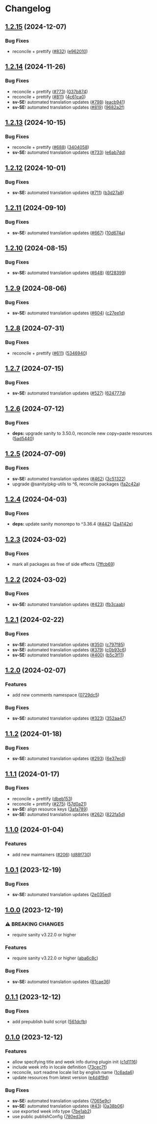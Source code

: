 # Changelog

## [1.2.15](https://github.com/sanity-io/locales/compare/locale-sv-se-v1.2.14...locale-sv-se-v1.2.15) (2024-12-07)


### Bug Fixes

* reconcile + prettify ([#832](https://github.com/sanity-io/locales/issues/832)) ([e962010](https://github.com/sanity-io/locales/commit/e9620109a7ee1a0ad4eadeaebf8f3d05ee703747))

## [1.2.14](https://github.com/sanity-io/locales/compare/locale-sv-se-v1.2.13...locale-sv-se-v1.2.14) (2024-11-26)


### Bug Fixes

* reconcile + prettify ([#773](https://github.com/sanity-io/locales/issues/773)) ([037b874](https://github.com/sanity-io/locales/commit/037b8747ab096387a988bef3e632812f7217f53f))
* reconcile + prettify ([#811](https://github.com/sanity-io/locales/issues/811)) ([4c61ca0](https://github.com/sanity-io/locales/commit/4c61ca096c2fd158aefd895681bb0b7c2a634234))
* **sv-SE:** automated translation updates ([#798](https://github.com/sanity-io/locales/issues/798)) ([eacb941](https://github.com/sanity-io/locales/commit/eacb941634162d47cb09540ae1a0a9f0de04c6ca))
* **sv-SE:** automated translation updates ([#819](https://github.com/sanity-io/locales/issues/819)) ([9682a2f](https://github.com/sanity-io/locales/commit/9682a2f7d266079650c3d2e72faf138c2829c992))

## [1.2.13](https://github.com/sanity-io/locales/compare/locale-sv-se-v1.2.12...locale-sv-se-v1.2.13) (2024-10-15)


### Bug Fixes

* reconcile + prettify ([#688](https://github.com/sanity-io/locales/issues/688)) ([3404058](https://github.com/sanity-io/locales/commit/3404058c7a55c2163d680d84953f7ac5defb2066))
* **sv-SE:** automated translation updates ([#733](https://github.com/sanity-io/locales/issues/733)) ([e6ab7dd](https://github.com/sanity-io/locales/commit/e6ab7dddb63df827942405cc8bb9fc93e4e43eab))

## [1.2.12](https://github.com/sanity-io/locales/compare/locale-sv-se-v1.2.11...locale-sv-se-v1.2.12) (2024-10-01)


### Bug Fixes

* **sv-SE:** automated translation updates ([#711](https://github.com/sanity-io/locales/issues/711)) ([b3d27a8](https://github.com/sanity-io/locales/commit/b3d27a8782a6b2dfc819bfd07eb5ff1de279f300))

## [1.2.11](https://github.com/sanity-io/locales/compare/locale-sv-se-v1.2.10...locale-sv-se-v1.2.11) (2024-09-10)


### Bug Fixes

* **sv-SE:** automated translation updates ([#667](https://github.com/sanity-io/locales/issues/667)) ([10d674a](https://github.com/sanity-io/locales/commit/10d674a260282bd0f094df4c0968c155833a9557))

## [1.2.10](https://github.com/sanity-io/locales/compare/locale-sv-se-v1.2.9...locale-sv-se-v1.2.10) (2024-08-15)


### Bug Fixes

* **sv-SE:** automated translation updates ([#648](https://github.com/sanity-io/locales/issues/648)) ([6f28399](https://github.com/sanity-io/locales/commit/6f28399eb5489fa14742b7d399cb92810209b2d8))

## [1.2.9](https://github.com/sanity-io/locales/compare/locale-sv-se-v1.2.8...locale-sv-se-v1.2.9) (2024-08-06)


### Bug Fixes

* **sv-SE:** automated translation updates ([#604](https://github.com/sanity-io/locales/issues/604)) ([c27ee1d](https://github.com/sanity-io/locales/commit/c27ee1d37ea283e20b7f74630f02cb3058026868))

## [1.2.8](https://github.com/sanity-io/locales/compare/locale-sv-se-v1.2.7...locale-sv-se-v1.2.8) (2024-07-31)


### Bug Fixes

* reconcile + prettify ([#611](https://github.com/sanity-io/locales/issues/611)) ([5346940](https://github.com/sanity-io/locales/commit/534694059e674d5150f7f484fd79411b0f5b74a2))

## [1.2.7](https://github.com/sanity-io/locales/compare/locale-sv-se-v1.2.6...locale-sv-se-v1.2.7) (2024-07-15)


### Bug Fixes

* **sv-SE:** automated translation updates ([#527](https://github.com/sanity-io/locales/issues/527)) ([624777d](https://github.com/sanity-io/locales/commit/624777defcbe0db692c1761305dce2a9787569bf))

## [1.2.6](https://github.com/sanity-io/locales/compare/locale-sv-se-v1.2.5...locale-sv-se-v1.2.6) (2024-07-12)


### Bug Fixes

* **deps:** upgrade sanity to 3.50.0, reconcile new copy+paste resources ([5ad5440](https://github.com/sanity-io/locales/commit/5ad5440692ba75d76b5de468a5ed5cdfd01de995))

## [1.2.5](https://github.com/sanity-io/locales/compare/locale-sv-se-v1.2.4...locale-sv-se-v1.2.5) (2024-07-09)


### Bug Fixes

* **sv-SE:** automated translation updates ([#462](https://github.com/sanity-io/locales/issues/462)) ([3c51322](https://github.com/sanity-io/locales/commit/3c51322ae7a3952f839b01141836483431871727))
* upgrade @sanity/pkg-utils to ^6, reconcile packages ([fa2c42a](https://github.com/sanity-io/locales/commit/fa2c42a0e8550ead90dcc61fe1abcecdacf8fd20))

## [1.2.4](https://github.com/sanity-io/locales/compare/locale-sv-se-v1.2.3...locale-sv-se-v1.2.4) (2024-04-03)


### Bug Fixes

* **deps:** update sanity monorepo to ^3.36.4 ([#442](https://github.com/sanity-io/locales/issues/442)) ([2a4142e](https://github.com/sanity-io/locales/commit/2a4142e6e50eb5992b3432169cd71676c353276f))

## [1.2.3](https://github.com/sanity-io/locales/compare/locale-sv-se-v1.2.2...locale-sv-se-v1.2.3) (2024-03-02)


### Bug Fixes

* mark all packages as free of side effects ([7ffcb69](https://github.com/sanity-io/locales/commit/7ffcb6939ba729c3c6c528d81e14a833b9096f50))

## [1.2.2](https://github.com/sanity-io/locales/compare/locale-sv-se-v1.2.1...locale-sv-se-v1.2.2) (2024-03-02)


### Bug Fixes

* **sv-SE:** automated translation updates ([#423](https://github.com/sanity-io/locales/issues/423)) ([fb3caab](https://github.com/sanity-io/locales/commit/fb3caab09aaccb8e00cd4fb386f04f2c381fef8e))

## [1.2.1](https://github.com/sanity-io/locales/compare/locale-sv-se-v1.2.0...locale-sv-se-v1.2.1) (2024-02-22)


### Bug Fixes

* **sv-SE:** automated translation updates ([#350](https://github.com/sanity-io/locales/issues/350)) ([c797f85](https://github.com/sanity-io/locales/commit/c797f85e2d4ca2e6bb772c3119678e8bc4a61c8d))
* **sv-SE:** automated translation updates ([#379](https://github.com/sanity-io/locales/issues/379)) ([c0b93c6](https://github.com/sanity-io/locales/commit/c0b93c6b47d1d3edba224cd381b551f7bf4665d9))
* **sv-SE:** automated translation updates ([#400](https://github.com/sanity-io/locales/issues/400)) ([b5c3f11](https://github.com/sanity-io/locales/commit/b5c3f1165c77c70de396c308ac2d62933c2cbb17))

## [1.2.0](https://github.com/sanity-io/locales/compare/locale-sv-se-v1.1.2...locale-sv-se-v1.2.0) (2024-02-07)


### Features

* add new comments namespace ([0729dc5](https://github.com/sanity-io/locales/commit/0729dc52cd29ac2611250663a32a7f1a5a039500))


### Bug Fixes

* **sv-SE:** automated translation updates ([#323](https://github.com/sanity-io/locales/issues/323)) ([352aa47](https://github.com/sanity-io/locales/commit/352aa47a987f5df5dea4b87b33d2795af9eb31e4))

## [1.1.2](https://github.com/sanity-io/locales/compare/locale-sv-se-v1.1.1...locale-sv-se-v1.1.2) (2024-01-18)


### Bug Fixes

* **sv-SE:** automated translation updates ([#293](https://github.com/sanity-io/locales/issues/293)) ([6e37ec6](https://github.com/sanity-io/locales/commit/6e37ec653468b22c3b23fae829c329511c84879e))

## [1.1.1](https://github.com/sanity-io/locales/compare/locale-sv-se-v1.1.0...locale-sv-se-v1.1.1) (2024-01-17)


### Bug Fixes

* reconcile + prettify ([dbeb153](https://github.com/sanity-io/locales/commit/dbeb153fc3f80207e357a888431d2fd739617821))
* reconcile + prettify ([#275](https://github.com/sanity-io/locales/issues/275)) ([57d0a21](https://github.com/sanity-io/locales/commit/57d0a21e05f631d47d74a2c029c9dcc3993bc7b0))
* **sv-SE:** align resource keys ([3afa789](https://github.com/sanity-io/locales/commit/3afa789eeab7bd637c1ddf1a4e21234ab2a655b0))
* **sv-SE:** automated translation updates ([#262](https://github.com/sanity-io/locales/issues/262)) ([822fa5d](https://github.com/sanity-io/locales/commit/822fa5d89365a9f0dd4ad0f81b06ecec479e85ba))

## [1.1.0](https://github.com/sanity-io/locales/compare/locale-sv-se-v1.0.1...locale-sv-se-v1.1.0) (2024-01-04)


### Features

* add new maintainers ([#206](https://github.com/sanity-io/locales/issues/206)) ([d88f730](https://github.com/sanity-io/locales/commit/d88f730245daf267354ceb85ffbc2ff3497962b7))

## [1.0.1](https://github.com/sanity-io/locales/compare/locale-sv-se-v1.0.0...locale-sv-se-v1.0.1) (2023-12-19)


### Bug Fixes

* **sv-SE:** automated translation updates ([2e035ed](https://github.com/sanity-io/locales/commit/2e035ed77dcbf934e1c995d84aac55d3efa00cfc))

## [1.0.0](https://github.com/sanity-io/locales/compare/locale-sv-se-v0.1.1...locale-sv-se-v1.0.0) (2023-12-19)


### ⚠ BREAKING CHANGES

* require sanity v3.22.0 or higher

### Features

* require sanity v3.22.0 or higher ([aba6c8c](https://github.com/sanity-io/locales/commit/aba6c8c3fd4f6e11b193b96a3821420f72ccc47d))


### Bug Fixes

* **sv-SE:** automated translation updates ([81cae36](https://github.com/sanity-io/locales/commit/81cae363aa195090c89ff46668a6627f8f6a60ec))

## [0.1.1](https://github.com/sanity-io/locales/compare/locale-sv-se-v0.1.0...locale-sv-se-v0.1.1) (2023-12-12)


### Bug Fixes

* add prepublish build script ([561dcfb](https://github.com/sanity-io/locales/commit/561dcfb24ab12f98fcc590b0dbc2cf297ea60485))

## [0.1.0](https://github.com/sanity-io/locales/compare/locale-sv-se-v0.0.1...locale-sv-se-v0.1.0) (2023-12-12)


### Features

* allow specifying title and week info during plugin init ([c1d1116](https://github.com/sanity-io/locales/commit/c1d1116bab0c99c6506a9744e33d6cf282bf1c1b))
* include week info in locale definition ([73cec7f](https://github.com/sanity-io/locales/commit/73cec7fb69ac92a565282aac0d08f13b634372fb))
* reconcile, sort readme locale list by english name ([1c6ada6](https://github.com/sanity-io/locales/commit/1c6ada624e83307f820d6c4ce1e7560eaf94b151))
* update resources from latest version ([e4d4f9d](https://github.com/sanity-io/locales/commit/e4d4f9daf8c2566f3ee7c9b002ac6d0051a2734c))


### Bug Fixes

* **sv-SE:** automated translation updates ([7065e9c](https://github.com/sanity-io/locales/commit/7065e9c03951bf413dd6b6db9ece549980f6987b))
* **sv-SE:** automated translation updates ([#43](https://github.com/sanity-io/locales/issues/43)) ([0a38b06](https://github.com/sanity-io/locales/commit/0a38b0692a928d1f30faaaf8f98a9a6d7d6c4b98))
* use exported week info type ([7be1ab2](https://github.com/sanity-io/locales/commit/7be1ab27939e1836e000155c576362fb5f54bd3e))
* use public publishConfig ([780ed3e](https://github.com/sanity-io/locales/commit/780ed3e6d35198fedebd769e71bf1dcc09fc6528))
